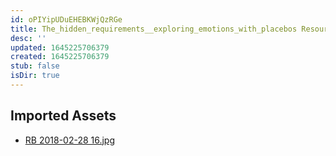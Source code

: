 ```yaml
---
id: oPIYipUDuEHEBKWjQzRGe
title: The_hidden_requirements__exploring_emotions_with_placebos Resources
desc: ''
updated: 1645225706379
created: 1645225706379
stub: false
isDir: true
---
```

## Imported Assets
- [RB 2018-02-28 16.jpg](/assets/rb-2018-02-28-16.jpg)
